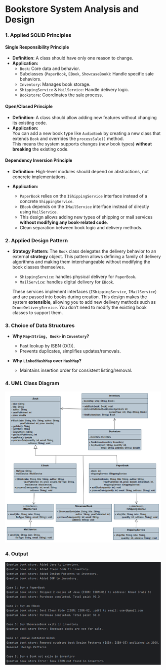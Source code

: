 # Bookstore System Analysis and Design

### **1. Applied SOLID Principles**

#### Single Responsibility Principle
- **Definition:** A class should have only one reason to change.
- **Application:**
    - `Book`: Core data and behavior.
    - Subclasses (`PaperBook`, `EBook`, `ShowcaseBook`): Handle specific sale behaviors.
    - `Inventory`: Manages book storage.
    - `ShippingService` & `MailService`: Handle delivery logic.
    - `Bookstore`: Coordinates the sale process.

#### Open/Closed Principle
- **Definition:** A class should allow adding new features without changing its existing code.
- **Application:**  
  You can add a new book type like `AudioBook` by creating a new class that extends `Book` and overrides the `processSale()` method.  
  This means the system supports changes (new book types) **without breaking** the existing code.

#### Dependency Inversion Principle

- **Definition:** High-level modules should depend on abstractions, not concrete implementations.

- **Application:**
  - `PaperBook` relies on the `IShippingService` interface instead of a concrete `ShippingService`.
  - `EBook` depends on the `IMailService` interface instead of directly using `MailService`.
  - This design allows adding new types of shipping or mail services **without modifying any book-related code**.
  - Clean separation between book logic and delivery methods.


### **2. Applied Design Pattern**

* **Strategy Pattern:**
  The `Book` class delegates the delivery behavior to an external **strategy** object. This pattern allows defining a family of delivery algorithms and making them interchangeable without modifying the book classes themselves.

  - `ShippingService`: handles physical delivery for `PaperBook`.
  - `MailService`: handles digital delivery for `EBook`.

  These services implement interfaces (`IShippingService`, `IMailService`) and are passed into books during creation. This design makes the system **extensible**, allowing you to add new delivery methods such as `DroneDeliveryService`. You don’t need to modify the existing book classes to support them.

### **3. Choice of Data Structures**

- **Why `Map<String, Book>` in `Inventory`?**
    - Fast lookup by ISBN (O(1)).
    - Prevents duplicates, simplifies updates/removals.

- **Why `LinkedHashMap` over `HashMap`?**
    - Maintains insertion order for consistent listing/removal.

### **4. UML Class Diagram**
![UML Class Diagram for E-commerce System](image/UML.png)

### **4. Output**

![Output Image](image/output.png)